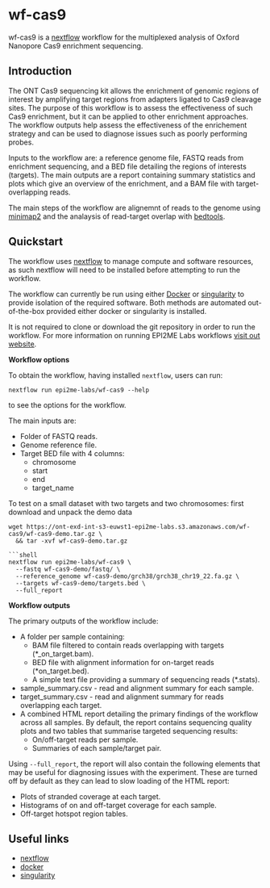# wf-cas9

wf-cas9 is a [nextflow](https://www.nextflow.io/) workflow
for the multiplexed analysis of Oxford Nanopore Cas9 enrichment sequencing. 
## Introduction
The ONT Cas9 sequencing kit allows the enrichment of genomic
regions of interest by amplifying target regions from adapters ligated to Cas9 cleavage sites.
The purpose of this workflow is to assess the effectiveness of such Cas9 enrichment, 
but it can be applied to other enrichment approaches. The workflow outputs
help assess the effectiveness 
of the enrichement strategy and can be used to diagnose issues such as poorly performing probes.

Inputs to the workflow are: a reference genome file, FASTQ reads from enrichment sequencing,
and a BED file detailing the regions of interests (targets).
The main outputs are a report containing summary statistics and plots which give an overview of 
the enrichment, and a BAM file with target-overlapping reads.

The main steps of the workflow are alignemnt of reads to the genome using 
[minimap2](https://github.com/lh3/minimap2) and the analaysis
of read-target overlap with [bedtools](https://github.com/arq5x/bedtools2).




## Quickstart

The workflow uses [nextflow](https://www.nextflow.io/) to manage compute and
software resources, as such nextflow will need to be installed before attempting
to run the workflow.

The workflow can currently be run using either
[Docker](https://www.docker.com/products/docker-desktop) or
[singularity](https://docs.sylabs.io/guides/latest/user-guide/) to provide isolation of
the required software. Both methods are automated out-of-the-box provided
either docker or singularity is installed.

It is not required to clone or download the git repository in order to run the workflow.
For more information on running EPI2ME Labs workflows [visit out website](https://labs.epi2me.io/wfindex).

**Workflow options**

To obtain the workflow, having installed `nextflow`, users can run:

```
nextflow run epi2me-labs/wf-cas9 --help
```
to see the options for the workflow.

The main inputs are:
* Folder of FASTQ reads.
* Genome reference file.
* Target BED file with 4 columns:
  * chromosome
  * start
  * end
  * target_name


To test on a small dataset with two targets and two chromosomes:
first download and unpack the demo data
```shell
wget https://ont-exd-int-s3-euwst1-epi2me-labs.s3.amazonaws.com/wf-cas9/wf-cas9-demo.tar.gz \
  && tar -xvf wf-cas9-demo.tar.gz

```shell
nextflow run epi2me-labs/wf-cas9 \
  --fastq wf-cas9-demo/fastq/ \
  --reference_genome wf-cas9-demo/grch38/grch38_chr19_22.fa.gz \
  --targets wf-cas9-demo/targets.bed \
  --full_report
```

**Workflow outputs**

The primary outputs of the workflow include:

* A folder per sample containing:
  * BAM file filtered to contain reads overlapping with targets (*_on_target.bam).
  * BED file with alignment information for on-target reads (*on_target.bed).
  * A simple text file providing a summary of sequencing reads (*.stats).
* sample_summary.csv - read and alignment summary for each sample.
* target_summary.csv - read and alignment summary for reads overlapping each target.
* A combined HTML report detailing the primary findings of the workflow across all samples.
By default, the report contains sequencing quality plots and two tables that summarise targeted sequencing results:
  * On/off-target reads per sample.
  * Summaries of each sample/target pair.

Using `--full_report`, the report will also contain the following elements that may be useful for
diagnosing issues with the experiment. These are turned off by default as they can lead to slow loading of the
HTML report:
* Plots of stranded coverage at each target.
* Histograms of on and off-target coverage for each sample.
* Off-target hotspot region tables.
## Useful links

* [nextflow](https://www.nextflow.io/)
* [docker](https://www.docker.com/products/docker-desktop)
* [singularity](https://docs.sylabs.io/guides/3.5/user-guide/introduction.html)

